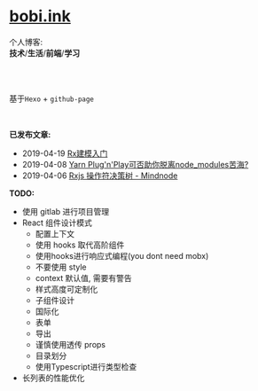 # [bobi.ink](https://bobi.ink)

个人博客: <br/>
**技术**/**生活**/**前端**/**学习**

<br/>
<br/>

基于`Hexo` + `github-page`

<br/>

**已发布文章:**

- 2019-04-19 [Rx建模入门](https://bobi.ink/2019/04/19/rxjs-by-example/)
- 2019-04-08 [Yarn Plug'n'Play可否助你脱离node_modules苦海?](https://bobi.ink/2019/04/08/plug-n-play/)
- 2019-04-06 [Rxjs 操作符决策树 - Mindnode](https://bobi.ink/2019/04/06/rx-operations/)

**TODO:**

- 使用 gitlab 进行项目管理
- React 组件设计模式
  - 配置上下文
  - 使用 hooks 取代高阶组件
  - 使用hooks进行响应式编程(you dont need mobx)
  - 不要使用 style
  - context 默认值, 需要有警告
  - 样式高度可定制化
  - 子组件设计
  - 国际化
  - 表单
  - 导出
  - 谨慎使用透传 props
  - 目录划分
  - 使用Typescript进行类型检查
- 长列表的性能优化
